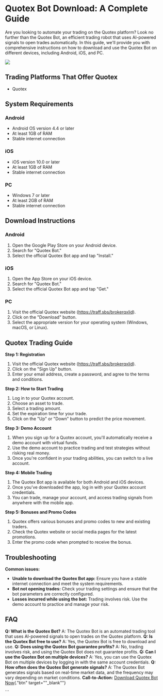 

# Quotex Bot Download: A Complete Guide

Are you looking to automate your trading on the Quotex platform? Look no
further than the Quotex Bot, an efficient trading robot that uses
AI-powered signals to open trades automatically. In this guide, we\'ll
provide you with comprehensive instructions on how to download and use
the Quotex Bot on different devices, including Android, iOS, and PC.

[![](https://static.quotex.io/files/4_en/300_250.jpg)](https://traff.sbs/brokerqxlid)




## Trading Platforms That Offer Quotex

-   Quotex

## System Requirements

### Android

-   Android OS version 4.4 or later
-   At least 1GB of RAM
-   Stable internet connection

### iOS

-   iOS version 10.0 or later
-   At least 1GB of RAM
-   Stable internet connection

### PC

-   Windows 7 or later
-   At least 2GB of RAM
-   Stable internet connection

## Download Instructions

### Android

1.  Open the Google Play Store on your Android device.
2.  Search for "Quotex Bot."
3.  Select the official Quotex Bot app and tap "Install."

### iOS

1.  Open the App Store on your iOS device.
2.  Search for "Quotex Bot."
3.  Select the official Quotex Bot app and tap "Get."

### PC

1.  Visit the official Quotex website (https://traff.sbs/brokerqxlid).
2.  Click on the "Download" button.
3.  Select the appropriate version for your operating system (Windows,
    macOS, or Linux).

## Quotex Trading Guide

**Step 1: Registration**

1.  Visit the official Quotex website (https://traff.sbs/brokerqxlid).
2.  Click on the "Sign Up" button.
3.  Enter your email address, create a password, and agree to the terms
    and conditions.

**Step 2: How to Start Trading**

1.  Log in to your Quotex account.
2.  Choose an asset to trade.
3.  Select a trading amount.
4.  Set the expiration time for your trade.
5.  Click on the "Up" or "Down" button to predict the price
    movement.

**Step 3: Demo Account**

1.  When you sign up for a Quotex account, you\'ll automatically receive
    a demo account with virtual funds.
2.  Use the demo account to practice trading and test strategies without
    risking real money.
3.  Once you\'re confident in your trading abilities, you can switch to
    a live account.

**Step 4: Mobile Trading**

1.  The Quotex Bot app is available for both Android and iOS devices.
2.  Once you\'ve downloaded the app, log in with your Quotex account
    credentials.
3.  You can trade, manage your account, and access trading signals from
    anywhere with the mobile app.

**Step 5: Bonuses and Promo Codes**

1.  Quotex offers various bonuses and promo codes to new and existing
    traders.
2.  Check the Quotex website or social media pages for the latest
    promotions.
3.  Enter the promo code when prompted to receive the bonus.

## Troubleshooting

**Common issues:**

-   **Unable to download the Quotex Bot app:** Ensure you have a stable
    internet connection and meet the system requirements.
-   **Bot not opening trades:** Check your trading settings and ensure
    that the bot parameters are correctly configured.
-   **Losses incurred while using the bot:** Trading involves risk. Use
    the demo account to practice and manage your risk.

## FAQ

**Q: What is the Quotex Bot?** A: The Quotex Bot is an automated trading
tool that uses AI-powered signals to open trades on the Quotex platform.
**Q: Is the Quotex Bot free to use?** A: Yes, the Quotex Bot is free to
download and use. **Q: Does using the Quotex Bot guarantee profits?** A:
No, trading involves risk, and using the Quotex Bot does not guarantee
profits. **Q: Can I use the Quotex Bot on multiple devices?** A: Yes,
you can use the Quotex Bot on multiple devices by logging in with the
same account credentials. **Q: How often does the Quotex Bot generate
signals?** A: The Quotex Bot generates signals based on real-time market
data, and the frequency may vary depending on market conditions.
**Call-to-Action:** [Download Quotex Bot
Now](\%22https://traff.sbs/brokerqxlid\%22){."btn"
target=""_blank""}

\`\`\`

